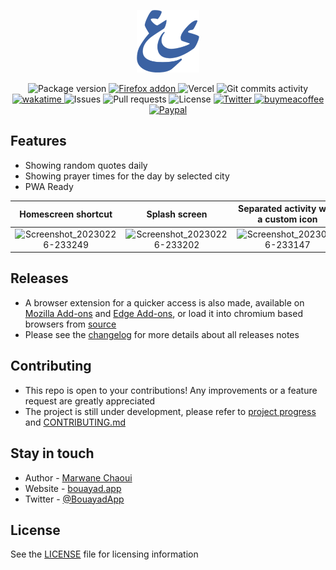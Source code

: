 <p align="center">
  <a href="https://www.bouayad.app" target="blank"><img src="./public/android-chrome-192x192.png" width="100" alt="Bouayadapp" /></a>
</p>

<p align="center">  
  <img src="https://img.shields.io/github/package-json/v/moghwan/web.bouayad.app" alt="Package version">
  <a href="https://addons.mozilla.org/firefox/addon/bouayadapp-اليومية-العصرية/">
    <img src="https://img.shields.io/amo/users/bouayadapp-اليومية-العصرية?label=Firefox%20Users&style=flat&logo=firefox" alt="Firefox addon">
  </a>
  
  <img src="https://vercelbadge.vercel.app/api/moghwan/web.bouayad.app" alt="Vercel">
  <img src="https://img.shields.io/github/commit-activity/m/moghwan/web.bouayad.app?color=red" alt="Git commits activity">
  
  <a href="https://wakatime.com/badge/user/511f0a0a-6747-4b42-8e92-cbc3d9e8f61b/project/783a4238-e268-4d3e-8d44-28d5dcae559c">
    <img src="https://wakatime.com/badge/user/511f0a0a-6747-4b42-8e92-cbc3d9e8f61b/project/783a4238-e268-4d3e-8d44-28d5dcae559c.svg" alt="wakatime">
  </a>

  <img src="https://img.shields.io/github/issues-closed/moghwan/web.bouayad.app?color=purple" alt="Issues">
  <img src="https://img.shields.io/github/issues-pr/moghwan/web.bouayad.app?color=lightgrey" alt="Pull requests">
  <img src="https://img.shields.io/github/license/moghwan/web.bouayad.app?color=white" alt="License">

  <a href="https://twitter.com/bouayadapp">
    <img src="https://img.shields.io/badge/@bouayadapp-follow-blue.svg?color=9cf" alt="Twitter">
  </a>
  <a href="https://www.buymeacoffee.com/moghwan">
    <img src="https://img.shields.io/badge/buymeacoffee-donate-yellow.svg" alt="buymeacoffee">
  </a>
  <a href="https://paypal.me/chaouimar1">
    <img src="https://img.shields.io/badge/Paypal-donate-navy.svg" alt="Paypal">
  </a>
</p>


## Features
- Showing random quotes daily
- Showing prayer times for the day by selected city
- PWA Ready

|                                                         Homescreen shortcut                                                         |                                                            Splash screen                                                            |                                                Separated activity with a custom icon                                                |
|:-----------------------------------------------------------------------------------------------------------------------------------:|:-----------------------------------------------------------------------------------------------------------------------------------:|:-----------------------------------------------------------------------------------------------------------------------------------:|
| ![Screenshot_20230226-233249](https://user-images.githubusercontent.com/2495180/221441537-b4c6a31e-6ff2-4f03-9968-c7952118ea7c.png) | ![Screenshot_20230226-233202](https://user-images.githubusercontent.com/2495180/221441540-ee8717a9-8eaf-4040-ac3d-19b7a5358299.png) | ![Screenshot_20230226-233147](https://user-images.githubusercontent.com/2495180/221441541-3b8d893c-b871-4905-b831-a456fc754ef3.png) |


## Releases
- A browser extension for a quicker access is also made, available on [Mozilla Add-ons](https://addons.mozilla.org/firefox/addon/bouayadapp-%D8%A7%D9%84%D9%8A%D9%88%D9%85%D9%8A%D8%A9-%D8%A7%D9%84%D8%B9%D8%B5%D8%B1%D9%8A%D8%A9/) and [Edge Add-ons](https://microsoftedge.microsoft.com/addons/detail/bouayadapp-%D8%A7%D9%84%D9%8A%D9%88%D9%85%D9%8A%D8%A9-%D8%A7%D9%84%D8%B9%D8%B5/hjkanamopcgpejnjckfkocleokagaeak), or load it into chromium based browsers from [source](https://github.com/moghwan/ext.bouayad.app)
- Please see the [changelog](https://github.com/moghwan/web.bouayad.app/releases) for more details about all releases notes

## Contributing
- This repo is open to your contributions! Any improvements or a feature request are greatly appreciated
- The project is still under development, please refer to [project progress](https://github.com/users/moghwan/projects/2) and [CONTRIBUTING.md](./CONTRIBUTING.md)

## Stay in touch
* Author - [Marwane Chaoui](https://twitter.com/moghwan)
* Website - [bouayad.app](https://bouayad.app)
* Twitter - [@BouayadApp](https://twitter.com/bouayadapp)

## License
See the [LICENSE](./LICENSE) file for licensing information
